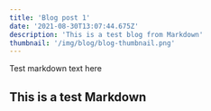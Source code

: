 ```yaml
---
title: 'Blog post 1'
date: '2021-08-30T13:07:44.675Z'
description: 'This is a test blog from Markdown'
thumbnail: '/img/blog/blog-thumbnail.png'
---
```


Test markdown text here

## This is a test Markdown
